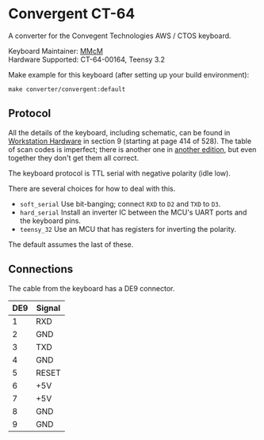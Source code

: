 # Convergent CT-64

A converter for the Convegent Technologies AWS / CTOS keyboard.

Keyboard Maintainer: [MMcM](https://github.com/MMcM)  
Hardware Supported: CT-64-00164, Teensy 3.2  

Make example for this keyboard (after setting up your build environment):

    make converter/convergent:default

## Protocol

All the details of the keyboard, including schematic, can be found in
[Workstation Hardware](http://bitsavers.org/pdf/convergent/aws_iws/A-09-00016-01-B_WorkstationHardware_Apr1981.pdf) in section 9 (starting at page 414 of 528). The table of scan codes is imperfect; there is another one in
[another edition](http://bitsavers.org/pdf/convergent/aws_iws/A-09-00111-01-A_AWS-2x0_HardwareManual_Vol1_Apr1982.pdf), but even together they don't get them all correct.

The keyboard protocol is TTL serial with negative polarity (idle low).

There are several choices for how to deal with this.

* `soft_serial` Use bit-banging; connect `RXD` to `D2` and `TXD` to `D3`.
* `hard_serial` Install an inverter IC between the MCU's UART ports and the keyboard pins.
* `teensy_32` Use an MCU that has registers for inverting the polarity.

The default assumes the last of these.

## Connections

The cable from the keyboard has a DE9 connector.

| DE9 | Signal  |
|-----|---------|
| 1   | RXD     |
| 2   | GND     |
| 3   | TXD     |
| 4   | GND     |
| 5   | RESET   |
| 6   | +5V     |
| 7   | +5V     |
| 8   | GND     |
| 9   | GND     |
